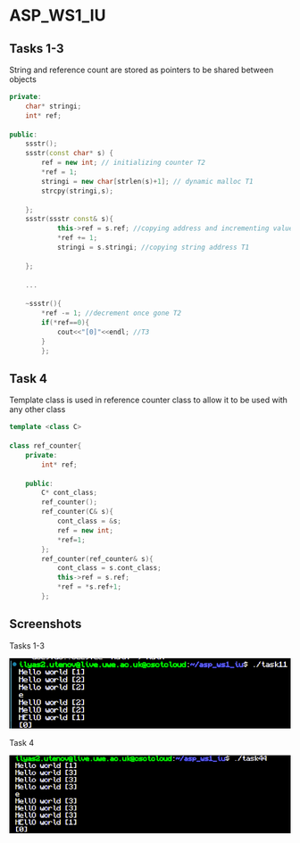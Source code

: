 # ASP_WS1_IU


## Tasks 1-3

String and reference count are stored as pointers to be shared between objects

```cpp
private:
    char* stringi;
    int* ref;

public:
    ssstr();
    ssstr(const char* s) {
        ref = new int; // initializing counter T2
        *ref = 1;
        stringi = new char[strlen(s)+1]; // dynamic malloc T1
        strcpy(stringi,s);

    };
    ssstr(ssstr const& s){
            this->ref = s.ref; //copying address and incrementing value T2
            *ref += 1;            
            stringi = s.stringi; //copying string address T1
            
    };

    ...

    ~ssstr(){
        *ref -= 1; //decrement once gone T2
        if(*ref==0){
            cout<<"[0]"<<endl; //T3
        }
        };
```

## Task 4

Template class is used in reference counter class to allow it to be used with any other class

```cpp
template <class C>

class ref_counter{
    private:
        int* ref;

    public:
        C* cont_class;
        ref_counter();
        ref_counter(C& s){
            cont_class = &s;
            ref = new int;
            *ref=1;
        };
        ref_counter(ref_counter& s){
            cont_class = s.cont_class;
            this->ref = s.ref;
            *ref = *s.ref+1;
        };
```


## Screenshots

Tasks 1-3

![screen](resource/screen1.png)

Task 4

![screen](resource/screen2.png)